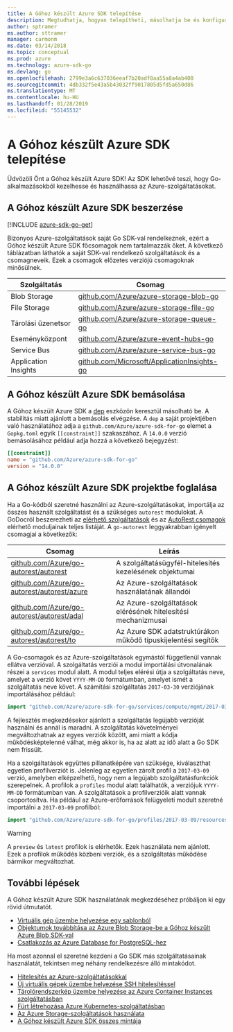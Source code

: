 ```yaml
---
title: A Góhoz készült Azure SDK telepítése
description: Megtudhatja, hogyan telepítheti, másolhatja be és konfigurálhatja a Góhoz készült Azure SDK-t.
author: sptramer
ms.author: sttramer
manager: carmonm
ms.date: 03/14/2018
ms.topic: conceptual
ms.prod: azure
ms.technology: azure-sdk-go
ms.devlang: go
ms.openlocfilehash: 2799e3a6c637036eeaf7b20adf8aa55a8a4ab400
ms.sourcegitcommit: 4db332f5e43a5b43032ff9017805d5fd5a650d86
ms.translationtype: MT
ms.contentlocale: hu-HU
ms.lasthandoff: 01/28/2019
ms.locfileid: "55145532"
---
```

# <a name="install-the-azure-sdk-for-go"></a>A Góhoz készült Azure SDK telepítése

Üdvözöli Önt a Góhoz készült Azure SDK! Az SDK lehetővé teszi, hogy Go-alkalmazásokból kezelhesse és használhassa az Azure-szolgáltatásokat.

## <a name="get-the-azure-sdk-for-go"></a>A Góhoz készült Azure SDK beszerzése

[!INCLUDE [azure-sdk-go-get](includes/azure-sdk-go-get.md)]

Bizonyos Azure-szolgáltatások saját Go SDK-val rendelkeznek, ezért a Góhoz készült Azure SDK főcsomagok nem tartalmazzák őket. A következő táblázatban láthatók a saját SDK-val rendelkező szolgáltatások és a csomagneveik. Ezek a csomagok előzetes verziójú csomagoknak minősülnek.

| Szolgáltatás | Csomag |
|---------|---------|
| Blob Storage | [github.com/Azure/azure-storage-blob-go](https://github.com/Azure/azure-storage-blob-go) |
| File Storage | [github.com/Azure/azure-storage-file-go](https://github.com/Azure/azure-storage-file-go) |
| Tárolási üzenetsor | [github.com/Azure/azure-storage-queue-go](https://github.com/Azure/azure-storage-queue-go) |
| Eseményközpont | [github.com/Azure/azure-event-hubs-go](https://github.com/Azure/azure-event-hubs-go) |
| Service Bus | [github.com/Azure/azure-service-bus-go](https://github.com/Azure/azure-service-bus-go) |
| Application Insights | [github.com/Microsoft/ApplicationInsights-go](https://github.com/Microsoft/ApplicationInsights-go) |

## <a name="vendor-the-azure-sdk-for-go"></a>A Góhoz készült Azure SDK bemásolása

A Góhoz készült Azure SDK a [dep](https://github.com/golang/dep) eszközön keresztül másolható be. A stabilitás miatt ajánlott a bemásolás elvégzése. A `dep` a saját projektjében való használatához adja a `github.com/Azure/azure-sdk-for-go` elemet a `Gopkg.toml` egyik `[[constraint]]` szakaszához. A `14.0.0` verzió bemásolásához például adja hozzá a következő bejegyzést:

```toml
[[constraint]]
name = "github.com/Azure/azure-sdk-for-go"
version = "14.0.0"
```

## <a name="include-the-azure-sdk-for-go-in-your-project"></a>A Góhoz készült Azure SDK projektbe foglalása

Ha a Go-kódból szeretné használni az Azure-szolgáltatásokat, importálja az összes használt szolgáltatást és a szükséges `autorest` modulokat.
A GoDocról beszerezheti az [elérhető szolgáltatások](https://godoc.org/github.com/Azure/azure-sdk-for-go) és az [AutoRest csomagok](https://godoc.org/github.com/Azure/go-autorest) elérhető moduljainak teljes listáját. A `go-autorest` leggyakrabban igényelt csomagjai a következők:

| Csomag | Leírás |
|---------|-------------|
| [github.com/Azure/go-autorest/autorest][autorest] | A szolgáltatásügyfél-hitelesítés kezelésének objektumai |
| [github.com/Azure/go-autorest/autorest/azure][autorest/azure] | Az Azure-szolgáltatások használatának állandói |
| [github.com/Azure/go-autorest/autorest/adal][autorest/adal] | Az Azure-szolgáltatások elérésének hitelesítési mechanizmusai |
| [github.com/Azure/go-autorest/autorest/to][autorest/to] | Az Azure SDK adatstruktúrákon működő típuskijelentési segítők |

[autorest]: https://godoc.org/github.com/Azure/go-autorest/autorest
[autorest/azure]: https://godoc.org/github.com/Azure/go-autorest/autorest/azure
[autorest/adal]: https://godoc.org/github.com/Azure/go-autorest/autorest/adal
[autorest/to]: https://godoc.org/github.com/Azure/go-autorest/autorest/to

A Go-csomagok és az Azure-szolgáltatások egymástól függetlenül vannak ellátva verzióval. A szolgáltatás verziói a modul importálási útvonalának részei a `services` modul alatt. A modul teljes elérési útja a szolgáltatás neve, amelyet a verzió követ `YYYY-MM-DD` formátumban, amelyet ismét a szolgáltatás neve követ. A számítási szolgáltatás `2017-03-30` verziójának importálásához például:

```go
import "github.com/Azure/azure-sdk-for-go/services/compute/mgmt/2017-03-30/compute"
```

A fejlesztés megkezdésekor ajánlott a szolgáltatás legújabb verzióját használni és annál is maradni.
A szolgáltatás követelményei megváltozhatnak az egyes verziók között, ami miatt a kódja működésképtelenné válhat, még akkor is, ha az alatt az idő alatt a Go SDK nem frissült.

Ha a szolgáltatások együttes pillanatképére van szüksége, kiválaszthat egyetlen profilverziót is. Jelenleg az egyetlen zárolt profil a `2017-03-09` verzió, amelyben elképzelhető, hogy nem a legújabb szolgáltatásfunkciók szerepelnek. A profilok a `profiles` modul alatt találhatók, a verziójuk `YYYY-MM-DD` formátumban van. A szolgáltatások a profilverzióik alatt vannak csoportosítva. Ha például az Azure-erőforrások felügyeleti modult szeretné importálni a `2017-03-09` profilból:

```go
import "github.com/Azure/azure-sdk-for-go/profiles/2017-03-09/resources/mgmt/resources"
```

> [!WARNING]
> A `preview` és `latest` profilok is elérhetők. Ezek használata nem ajánlott. Ezek a profilok működés közbeni verziók, és a szolgáltatás működése bármikor megváltozhat.

## <a name="next-steps"></a>További lépések

A Góhoz készült Azure SDK használatának megkezdéséhez próbáljon ki egy rövid útmutatót.

* [Virtuális gép üzembe helyezése egy sablonból](azure-sdk-go-qs-vm.md)
* [Objektumok továbbítása az Azure Blob Storage-be a Góhoz készült Azure Blob SDK-val](/azure/storage/blobs/storage-quickstart-blobs-go?toc=%2fgo%2fazure%2ftoc.json)
* [Csatlakozás az Azure Database for PostgreSQL-hez](/azure/postgresql/connect-go?toc=%2fgo%2fazure%2ftoc.json)

Ha most azonnal el szeretné kezdeni a Go SDK más szolgáltatásainak használatát, tekintsen meg néhány rendelkezésre álló mintakódot.

* [Hitelesítés az Azure-szolgáltatásokkal](https://github.com/Azure-Samples/azure-sdk-for-go-samples/tree/master/internal/iam)
* [Új virtuális gépek üzembe helyezése SSH hitelesítéssel](https://github.com/Azure-Samples/azure-sdk-for-go-samples/tree/master/compute)
* [Tárolórendszerkép üzembe helyezése az Azure Container Instances szolgáltatásban](https://github.com/Azure-Samples/azure-sdk-for-go-samples/tree/master/compute)
* [Fürt létrehozása Azure Kubernetes-szolgáltatásban](https://github.com/Azure-Samples/azure-sdk-for-go-samples/blob/master/compute)
* [Az Azure Storage-szolgáltatások használata](https://github.com/Azure-Samples/azure-sdk-for-go-samples/tree/master/storage)
* [A Góhoz készült Azure SDK összes mintája](https://github.com/azure-samples/azure-sdk-for-go-samples)
